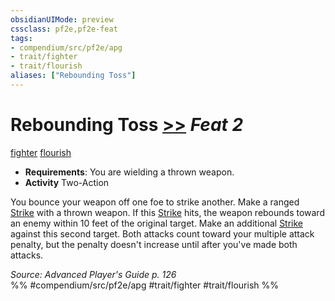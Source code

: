 ```yaml
---
obsidianUIMode: preview
cssclass: pf2e,pf2e-feat
tags:
- compendium/src/pf2e/apg
- trait/fighter
- trait/flourish
aliases: ["Rebounding Toss"]
---
```

# Rebounding Toss  [>>](/rules/core-rulebook/chapter-9-playing-the-game.md#Actions "Two-Action") *Feat 2*  
[fighter](/rules/traits/fighter.md)  [flourish](/rules/traits/flourish.md)  

- **Requirements**: You are wielding a thrown weapon.
- **Activity** Two-Action

You bounce your weapon off one foe to strike another. Make a ranged [Strike](/rules/actions/strike.md) with a thrown weapon. If this [Strike](/rules/actions/strike.md) hits, the weapon rebounds toward an enemy within 10 feet of the original target. Make an additional [Strike](/rules/actions/strike.md) against this second target. Both attacks count toward your multiple attack penalty, but the penalty doesn't increase until after you've made both attacks.

*Source: Advanced Player's Guide p. 126*  
%% #compendium/src/pf2e/apg #trait/fighter #trait/flourish %%